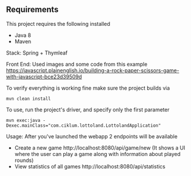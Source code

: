 ## Requirements
This project requires the following installed

* Java 8
* Maven

 Stack: Spring + Thymleaf
 
 Front End: Used images and some code from this example https://javascript.plainenglish.io/building-a-rock-paper-scissors-game-with-javascript-bce23d39509d

To verify everything is working fine make sure the project builds via

`mvn clean install`


To use, run the project's driver, and specify only the first parameter
 
 `mvn exec:java -Dexec.mainClass="com.ciklum.lottoland.LottolandApplication"`

 
 
 Usage:
 After you've launched the webapp 2 endpoints will be available
 * Create a new game http://localhost:8080/api/game/new (It shows a UI where the user can play a game along with information about played rounds)
 * View statistics of all games http://localhost:8080/api/statistics
